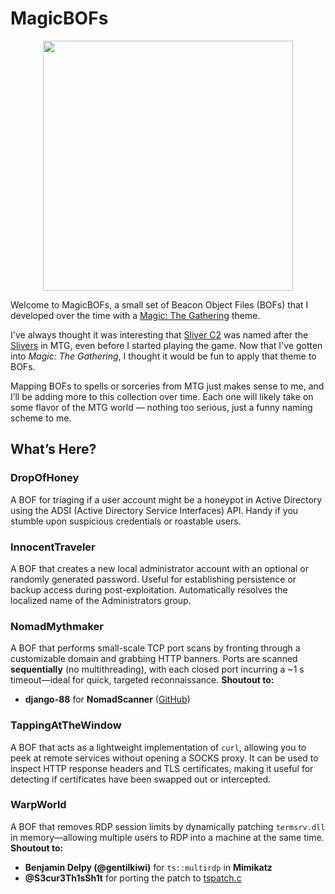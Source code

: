 # MagicBOFs
<p align="center">
<img src="https://github.com/user-attachments/assets/bd471485-d076-4411-8aab-5f8fb1247d91" width="400" />



Welcome to MagicBOFs, a small set of Beacon Object Files (BOFs) that I developed over the time with a [Magic: The Gathering](https://en.wikipedia.org/wiki/Magic:_The_Gathering) theme. 

I've always thought it was interesting that [Sliver C2](https://github.com/BishopFox/sliver) was named after the [Slivers](https://mtg.fandom.com/wiki/Sliver) in MTG, even before I started playing the game. Now that I've gotten into *Magic: The Gathering*, I thought it would be fun to apply that theme to BOFs. 

Mapping BOFs to spells or sorceries from MTG just makes sense to me, and I’ll be adding more to this collection over time. Each one will likely take on some flavor of the MTG world — nothing too serious, just a funny naming scheme to me.

## What’s Here?

### **DropOfHoney**  
A BOF for triaging if a user account might be a honeypot in Active Directory using the ADSI (Active Directory Service Interfaces) API. Handy if you stumble upon suspicious credentials or roastable users.

### **InnocentTraveler** 
A BOF that creates a new local administrator account with an optional or randomly generated password. Useful for establishing persistence or backup access during post-exploitation. Automatically resolves the localized name of the Administrators group.

### **NomadMythmaker**

A BOF that performs small-scale TCP port scans by fronting through a customizable domain and grabbing HTTP banners. Ports are scanned **sequentially** (no multithreading), with each closed port incurring a \~1 s timeout—ideal for quick, targeted reconnaissance.
**Shoutout to:**
* **django-88** for **NomadScanner** ([GitHub](https://github.com/django-88/NomadScanner))


### **TappingAtTheWindow**  
A BOF that acts as a lightweight implementation of `curl`, allowing you to peek at remote services without opening a SOCKS proxy. It can be used to inspect HTTP response headers and TLS certificates, making it useful for detecting if certificates have been swapped out or intercepted.

### **WarpWorld**  
A BOF that removes RDP session limits by dynamically patching `termsrv.dll` in memory—allowing multiple users to RDP into a machine at the same time.
**Shoutout to:**  
- **Benjamin Delpy (@gentilkiwi)** for `ts::multirdp` in **Mimikatz**  
- **@S3cur3Th1sSh1t** for porting the patch to [tspatch.c](https://gist.github.com/S3cur3Th1sSh1t/8294ec59d1ef38cba661697edcfacb9b)

